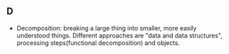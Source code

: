 ## D
- Decomposition: breaking a large thing into smaller, more easily understood things. Different approaches are "data and data structures", processing steps(functional decomposition) and objects. 
